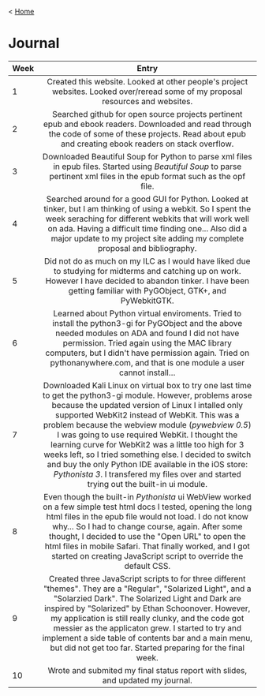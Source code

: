 < [Home](/README.md)

# Journal


| Week          | Entry      | 
| ------------- |:-------------:|
| 1    |Created this website. Looked at other people's project websites. Looked over/reread some of my proposal resources and websites.|
| 2    |Searched github for open source projects pertinent epub and ebook readers. Downloaded and read through the code of some of these projects. Read about epub and creating ebook readers on stack overflow.|
| 3    |Downloaded Beautiful Soup for Python to parse xml files in epub files. Started using *Beautiful Soup* to parse pertinent xml files in the epub format such as the opf file.|
| 4    | Searched around for a good GUI for Python. Looked at tinker, but I am thinking of using a webkit. So I spent the week seraching for different webkits that will work well on ada. Having a difficult time finding one... Also did a major update to my project site adding my complete proposal and bibliography. |
| 5    | Did not do as much on my ILC as I would have liked due to studying for midterms and catching up on work. However I have decided to abandon tinker. I have been getting familiar with PyGObject, GTK+, and PyWebkitGTK. | 
| 6    | Learned about Python virtual enviroments. Tried to install the python3-gi for PyGObject and the above needed modules on ADA and found I did not have permission. Tried again using the MAC library computers, but I didn't have permission again. Tried on pythonanywhere.com, and that is one module a user cannot install…|
| 7    | Downloaded Kali Linux on virtual box to try one last time to get the python3-gi module. However, problems arose because the updated version of Linux I intalled only supported WebKit2 instead of WebKit. This was a problem because the webview module (*pywebview 0.5*) I was going to use required WebKit. I thought the learning curve for WebKit2 was a little too high for 3 weeks left, so I tried something else. I decided to switch and buy the only Python IDE available in the iOS store: *Pythonista 3*. I transfered my files over and started trying out the built-in ui module. |
| 8    | Even though the built-in *Pythonista* ui WebView worked on a few simple test html docs I tested, opening the long html files in the epub file would not load. I do not know why… So I had to change course, again. After some thought, I decided to use the "Open URL" to open the html files in mobile Safari. That finally worked, and I got started on creating JavaScript script to override the default CSS. |
| 9    | Created three JavaScript scripts to for three different "themes". They are a "Regular", "Solarized Light", and a "Solarzied Dark". The Solarized Light and Dark are inspired by "Solarized" by Ethan Schoonover. However, my application is still really clunky, and the code got messier as the applicaton grew. I started to try and implement a side table of contents bar and a main menu, but did not get too far. Started preparing for the final week. |
| 10   | Wrote and submited my final status report with slides, and updated my journal. |
